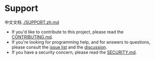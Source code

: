 # Support

中文文档 [./SUPPORT.zh.md](./SUPPORT.zh.md)

- If you'd like to contribute to this project, please read the [CONTRIBUTING.md](./CONTRIBUTING.md).
- If you're looking for programming help, and for answers to questions, please consult the [issue list][] and the [discussion][].
- If you have a security concern, please read the [SECURITY.md](./SECURITY.md).

[issue list]: https://github.com/adoyle-h/.github/issues?q=is%3Aissue
[discussion]: https://github.com/adoyle-h/.github/discussions
